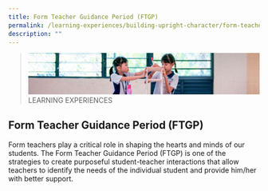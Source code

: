 ```yaml
---
title: Form Teacher Guidance Period (FTGP)
permalink: /learning-experiences/building-upright-character/form-teacher-guidance-period-ftgp/
description: ""
---
```

>![](/images/Learning%20Experiences/learning-experiences_banner.jpg)
>LEARNING EXPERIENCES

## Form Teacher Guidance Period (FTGP)


Form teachers play a critical role in shaping the hearts and minds of our students. The Form Teacher Guidance Period (FTGP) is one of the strategies to create purposeful student-teacher interactions that allow teachers to identify the needs of the individual student and provide him/her with better support.